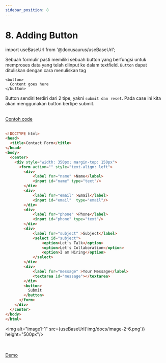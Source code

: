 ```yaml
---
sidebar_position: 8
---
```


# 8. Adding Button

import useBaseUrl from '@docusaurus/useBaseUrl';

Sebuah formulir pasti memiliki sebuah button yang berfungsi untuk memproses data yang telah diinput ke dalam textfield. `Button` dapat dituliskan dengan cara menuliskan tag

```
<button>
  Content goes here
</button>
```

Button sendiri terdiri dari 2 tipe, yakni `submit dan reset`. Pada case ini kita akan menggunakan button bertipe submit.

<br />
<a class="btn-example-code" href="https://github.com/demo-dumbways/ebook-code-result-chapter-1/tree/day2-7.adding-button">
Contoh code
</a>

<br />
<br />

```html {33-35} title="index.html"
<!DOCTYPE html>
<head>
  <title>Contact Form</title>
</head>
<body>
  <center>
    <div style="width: 350px; margin-top: 150px">
      <form action="" style="text-align: left">
        <div>
            <label for="name" >Name</label>
            <input id="name" type="text"/>
        </div>
        <div>
            <label for="email" >Email</label>
            <input id="email"  type="email"/>
        </div>
        <div>
            <label for="phone" >Phone</label>
            <input id="phone" type="text"/>
        </div>
        <div>
            <label for="subject" >Subject</label>
            <select id="subject">
                <option>Let's Talk</option>
                <option>Let's Collaboration</option>
                <option>I am Hiring</option>
            </select>
        </div>
        <div>
            <label for="message" >Your Message</label>
            <textarea id="message"></textarea>
        </div>
        <button>
          Submit
        </button>
      </form>
    </div>
  </center>
</body>
</html>
```
<img alt="image1-1" src={useBaseUrl('img/docs/image-2-6.png')} height="500px"/>

<br />
<br />

<div>
<a class="btn-demo" href="https://ebook-code-result-chapter-1-git-day2-7addi-3abcfc-demo-dumbways.vercel.app">
Demo
</a>
</div>